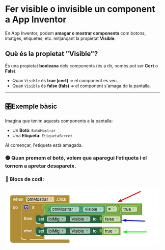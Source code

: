 # Fer visible o invisible un component a App Inventor

En App Inventor, podem **amagar o mostrar components** com botons, imatges, etiquetes, etc. mitjançant la propietat **Visible**.

## Què és la propietat "Visible"?

És una propietat **booleana** dels components (és a dir, només pot ser **Cert** o **Fals**).

- Quan `Visible` és **true (cert)** ➜ el component es veu.
- Quan `Visible` és **false (fals)** ➜ el component s'amaga de la pantalla.

---

## 🎛Exemple bàsic

Imagina que tenim aquests components a la pantalla:

- Un **Botó**: `BotóMostrar`
- Una **Etiqueta**: `EtiquetaSecret`

Al començar, l'etiqueta està amagada.

### 🟢 Quan premem el botó, volem que aparegui l’etiqueta i el tornem a apretar desapareix.

### 🔷 Blocs de codi:

<p align="center">
<img src="visible.jpg" alt="Visible e Invisible" width="500px" style="display: block; margin: auto;">
</p>
